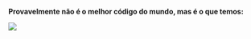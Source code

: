 **Provavelmente não é o melhor código do mundo, mas é o que temos:**

![](https://img.ifunny.co/images/d7be5818dfacb859467abcce99434688ab758a648dec2b89e8aee1eeb0965995_1.webp)